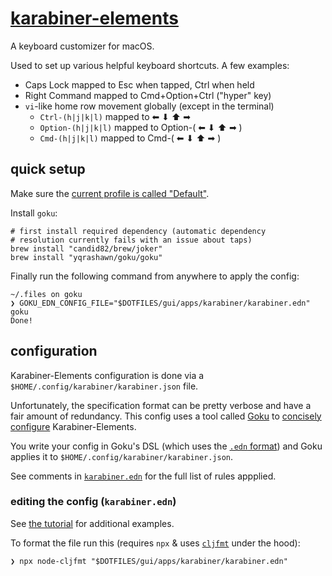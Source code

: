 # [karabiner-elements](https://karabiner-elements.pqrs.org/)

A keyboard customizer for macOS.

Used to set up various helpful keyboard shortcuts. A few examples:

- Caps Lock mapped to Esc when tapped, Ctrl when held
- Right Command mapped to Cmd+Option+Ctrl ("hyper" key)
- `vi`-like home row movement globally (except in the terminal)
  - `Ctrl-(h|j|k|l)` mapped to ⬅ ⬇ ⬆ ➡
  - `Option-(h|j|k|l)` mapped to Option-( ⬅ ⬇ ⬆ ➡ )
  - `Cmd-(h|j|k|l)` mapped to Cmd-( ⬅ ⬇ ⬆ ➡ )

## quick setup

Make sure the [current profile is called "Default"](https://github.com/yqrashawn/GokuRakuJoudo#usage).

<!-- TODO: automate away need to update profile name? -->

Install `goku`:

```shell
# first install required dependency (automatic dependency
# resolution currently fails with an issue about taps)
brew install "candid82/brew/joker"
brew install "yqrashawn/goku/goku"
```

Finally run the following command from anywhere to apply the config:

```console
~/.files on goku
❯ GOKU_EDN_CONFIG_FILE="$DOTFILES/gui/apps/karabiner/karabiner.edn" goku
Done!
```

## configuration

Karabiner-Elements configuration is done via a `$HOME/.config/karabiner/karabiner.json` file.

Unfortunately, the specification format can be pretty verbose and have a fair amount of redundancy. This config uses a tool called [Goku](https://github.com/yqrashawn/GokuRakuJoudo) to [concisely configure](https://github.com/yqrashawn/GokuRakuJoudo#why-use-goku) Karabiner-Elements.

You write your config in Goku's DSL (which uses the [`.edn` format](https://github.com/edn-format/edn)) and Goku applies it to `$HOME/.config/karabiner/karabiner.json`.

See comments in [`karabiner.edn`](./karabiner.edn) for the full list of rules appplied.

### editing the config (`karabiner.edn`)

See [the tutorial](https://github.com/yqrashawn/GokuRakuJoudo/blob/master/tutorial.md) for additional examples.

To format the file run this (requires `npx` & uses [`cljfmt`](https://github.com/weavejester/cljfmt) under the hood):

```console
❯ npx node-cljfmt "$DOTFILES/gui/apps/karabiner/karabiner.edn"
```
